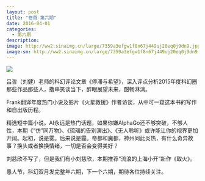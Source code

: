 ```yaml
---
layout: post
title: "卷首-第六期"
date: 2016-04-01
categories:
  - 第六期
description: 
image: http://ww2.sinaimg.cn/large/7359a3efgw1f8n67j449uj20eq0j9dn9.jpg
image-sm: http://ww2.sinaimg.cn/large/7359a3efgw1f8n67j449uj20eq0j9dn9.jpg
---
```



![](http://ww2.sinaimg.cn/large/7359a3efgw1f8n67j449uj20eq0j9dn9.jpg)


吕哲（刘健）老师的科幻评论文章《停滞与希望》，深入评点分析2015年度科幻圈那些作品那些人，撸串笑谈当下，醉眼展望未来，酣畅淋漓。

Frank翻译年度热门小说及影片《火星救援》作者访谈，从中可一窥这本书的写作和自出版历程。

精选短中篇小说。AI永远是热门话题，如果你嫌AlphaGo还不够突破，不够人性，本期《“仿”同万物》、《琉璃的告别演出》、《无人聆听》或许能让你的视界更加开阔。起初，说是雾。后来说是霾。帝都和魔都，神州同此炎热，有什么奇异故事？换头或者换换情绪，一切是否会变得美好？

刘慈欣不写了，但是我们有小刘慈欣，本期推荐“流浪的上海小开”新作《取火》。

愚人节，科幻双月发完整年六期，下一个六期，期待各位持续关注。
